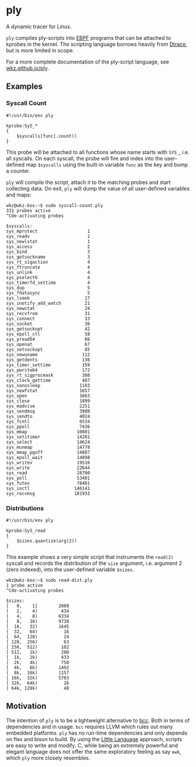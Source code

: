 ply
===

A dynamic tracer for Linux.

`ply` compiles ply-scripts into [EBPF][1] programs that can be
attached to kprobes in the kernel. The scripting language borrows
heavily from [Dtrace][2], but is more limited in scope.

For a more complete documentation of the ply-script language, see
[wkz.github.io/ply][3].

Examples
-------

### Syscall Count

```
#!/usr/bin/env ply

kprobe:SyS_*
{
	$syscalls[func].count()
}
```

This probe will be attached to all functions whose name starts with
`SYS_`, i.e. all syscalls. On each syscall, the probe will fire and
index into the user-defined map `$syscalls` using the built-in
variable `func` as the key and bump a counter.

`ply` will compile the script, attach it to the matching probes and
start collecting data. On exit, `ply` will dump the value of all
user-defined variables and maps:

```
wkz@wkz-box:~$ sudo syscall-count.ply
331 probes active
^Cde-activating probes

$syscalls:
sys_mprotect        	       1
sys_readv           	       1
sys_newlstat        	       1
sys_access          	       2
sys_bind            	       3
sys_getsockname     	       3
sys_rt_sigaction    	       4
sys_ftruncate       	       4
sys_unlink          	       4
sys_pselect6        	       4
sys_timerfd_settime 	       4
sys_dup             	       5
sys_fdatasync       	       5
sys_lseek           	      17
sys_inotify_add_watch	      21
sys_newstat         	      24
sys_recvfrom        	      31
sys_connect         	      33
sys_socket          	      36
sys_getsockopt      	      42
sys_epoll_ctl       	      58
sys_pread64         	      66
sys_openat          	      67
sys_setsockopt      	      85
sys_newuname        	     112
sys_getdents        	     136
sys_timer_settime   	     159
sys_pwrite64        	     172
sys_rt_sigprocmask  	     380
sys_clock_gettime   	     407
sys_nanosleep       	    1183
sys_newfstat        	    1657
sys_open            	    1663
sys_close           	    1899
sys_madvise         	    2251
sys_sendmsg         	    3980
sys_sendto          	    4024
sys_fcntl           	    6534
sys_ppoll           	    7436
sys_mmap            	   10801
sys_setitimer       	   14201
sys_select          	   14624
sys_munmap          	   14778
sys_mmap_pgoff      	   14887
sys_epoll_wait      	   14898
sys_writev          	   19516
sys_write           	   22644
sys_read            	   28700
sys_poll            	   53401
sys_futex           	   78401
sys_ioctl           	  146141
sys_recvmsg         	  181933
```

### Distributions

```
#!/usr/bin/env ply

kprobe:SyS_read
{
	$sizes.quantize(arg(2))
}
```

This example shows a very simple script that instruments the `read(2)`
syscall and records the distribution of the `size` argument,
i.e. argument 2 (zero indexed), into the user-defined variable
`$sizes`.

```
wkz@wkz-box:~$ sudo read-dist.ply
1 probe active
^Cde-activating probes

$sizes:
[   0,    1]	    2089
[   2,    4)	     434
[   4,    8)	    6334
[   8,   16)	    9738
[  16,   32)	    1645
[  32,   64)	      16
[  64,  128)	      24
[ 128,  256)	      63
[ 256,  512)	     102
[ 512,   1k)	     200
[  1k,   2k)	     433
[  2k,   4k)	     750
[  4k,   8k)	    1492
[  8k,  16k)	    1157
[ 16k,  32k)	    5703
[ 32k,  64k)	      26
[ 64k, 128k)	      48
```

Motivation
----------

The intention of `ply` is to be a lightweight alternative to
[bcc][4]. Both in terms of dependencies and in usage. `bcc` requires
LLVM which rules out many embedded platforms. `ply` has no run-time
dependencies and only depends on flex and bison to build. By using the
[Little Language][5] approach, scripts are easy to write and
modify. C, while being an extremely powerful and elegant language does
not offer the same exploratory feeling as say `awk`, which `ply` more
closely resembles.


[1]: https://www.kernel.org/doc/Documentation/networking/filter.txt
[2]: http://dtrace.org/blogs/about/
[3]: https://wkz.github.io/ply
[4]: https://github.com/iovisor/bcc
[5]: http://c2.com/cgi/wiki?LittleLanguage